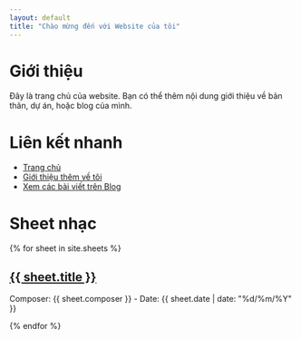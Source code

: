 ```yaml
---
layout: default
title: "Chào mừng đến với Website của tôi"
---
```


# Giới thiệu

Đây là trang chủ của website. Bạn có thể thêm nội dung giới thiệu về bản thân, dự án, hoặc blog của mình.

# Liên kết nhanh
- [Trang chủ](/index.md)
- [Giới thiệu thêm về tôi](/about.md)
- [Xem các bài viết trên Blog](/blog/)

# Sheet nhạc
{% for sheet in site.sheets %}
  <div class="sheet-item">
    <h2><a href="{{ sheet.url | relative_url }}">{{ sheet.title }}</a></h2>
    <p>Composer: {{ sheet.composer }} - Date: {{ sheet.date | date: "%d/%m/%Y" }}</p>
  </div>
{% endfor %}
